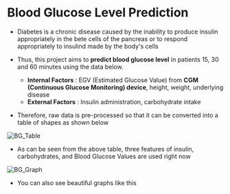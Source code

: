 # Blood Glucose Level Prediction
- Diabetes is a chronic disease caused by the inability to produce insulin appropriately in the bete cells of the pancreas or to respond appropriately to insulind made by the body's cells

- Thus, this project aims to __predict blood glucose level__ in patients 15, 30 and 60 minutes using the data below.
  - __Internal Factors__ : EGV (Estimated Glucose Value) from __CGM (Continuous Glucose Monitoring) device__, height, weight, underlying disease
  - __External Factors__ : Insulin administration, carbohydrate intake

- Therefore, raw data is pre-processed so that it can be converted into a table of shapes as shown below 

![BG_Table](https://user-images.githubusercontent.com/52738769/106373392-42c2db80-63bc-11eb-8b64-fea27e8b1a6f.PNG)

- As can be seen from the above table, three features of insulin, carbohydrates, and Blood Glucose Values are used right now

![BG_Graph](https://user-images.githubusercontent.com/52738769/106373417-a3521880-63bc-11eb-9b5e-424a5504fb78.PNG)

- You can also see beautiful graphs like this
